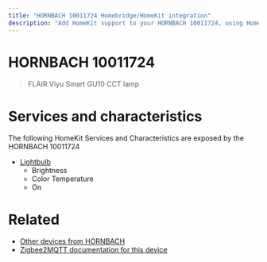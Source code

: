 ```yaml
---
title: "HORNBACH 10011724 Homebridge/HomeKit integration"
description: "Add HomeKit support to your HORNBACH 10011724, using Homebridge, Zigbee2MQTT and homebridge-z2m."
---
```

<!---
This file has been GENERATED using src/docgen/docgen.ts
DO NOT EDIT THIS FILE MANUALLY!
-->
# HORNBACH 10011724
> FLAIR Viyu Smart GU10 CCT lamp


# Services and characteristics
The following HomeKit Services and Characteristics are exposed by
the HORNBACH 10011724

* [Lightbulb](../../light.md)
  * Brightness
  * Color Temperature
  * On


# Related
* [Other devices from HORNBACH](../index.md#hornbach)
* [Zigbee2MQTT documentation for this device](https://www.zigbee2mqtt.io/devices/10011724.html)